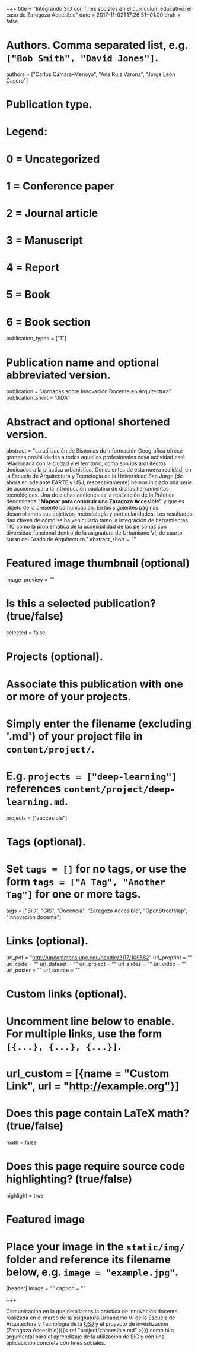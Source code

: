 +++
title = "Integrando SIG con fines sociales en el currículum educativo: el caso de Zaragoza Accesible"
date = 2017-11-02T17:26:51+01:00
draft = false

# Authors. Comma separated list, e.g. `["Bob Smith", "David Jones"]`.
authors = ["Carlos Cámara-Menoyo", "Ana Ruiz Varona", "Jorge León Casero"]

# Publication type.
# Legend:
# 0 = Uncategorized
# 1 = Conference paper
# 2 = Journal article
# 3 = Manuscript
# 4 = Report
# 5 = Book
# 6 = Book section
publication_types = ["1"]

# Publication name and optional abbreviated version.
publication = "Jornadas sobre Innovación Docente en Arquitectura"
publication_short = "JIDA"

# Abstract and optional shortened version.
abstract = "La utilización de Sistemas de Información Geográfica ofrece grandes posibilidades a todos aquellos profesionales cuya actividad esté relacionada con la ciudad y el territorio, como son los arquitectos dedicados a la práctica urbanística. Conscientes de esta nueva realidad, en la Escuela de Arquitectura y Tecnología de la Universidad San Jorge (de ahora en adelante EARTE y USJ, respectivamente) hemos iniciado una serie de acciones para la introducción paulatina de dichas herramientas tecnológicas. Una de dichas acciones es la realización de la Práctica denominada **\"Mapear para construir una Zaragoza Accesible\"** y que es objeto de la presente comunicación. En las siguientes páginas desarrollamos sus objetivos, metodología y particularidades. Los resultados dan claves de cómo se ha vehiculado tanto la integración de herramientas TIC como la problemática de la accesibilidad de las personas con diversidad funcional dentro de la asignatura de Urbanismo VI, de cuarto curso del Grado de Arquitectura."
abstract_short = ""

# Featured image thumbnail (optional)
image_preview = ""

# Is this a selected publication? (true/false)
selected = false

# Projects (optional).
#   Associate this publication with one or more of your projects.
#   Simply enter the filename (excluding '.md') of your project file in `content/project/`.
#   E.g. `projects = ["deep-learning"]` references `content/project/deep-learning.md`.
projects = ["zaccesible"]

# Tags (optional).
#   Set `tags = []` for no tags, or use the form `tags = ["A Tag", "Another Tag"]` for one or more tags.
tags = ["SIG", "GIS", "Docencia", "Zaragoza Accesible", "OpenStreetMap", "Innovación docente"]

# Links (optional).
url_pdf = "http://upcommons.upc.edu/handle/2117/109582"
url_preprint = ""
url_code = ""
url_dataset = ""
url_project = ""
url_slides = ""
url_video = ""
url_poster = ""
url_source = ""

# Custom links (optional).
#   Uncomment line below to enable. For multiple links, use the form `[{...}, {...}, {...}]`.
# url_custom = [{name = "Custom Link", url = "http://example.org"}]

# Does this page contain LaTeX math? (true/false)
math = false

# Does this page require source code highlighting? (true/false)
highlight = true

# Featured image
# Place your image in the `static/img/` folder and reference its filename below, e.g. `image = "example.jpg"`.
[header]
image = ""
caption = ""

+++

Comunicación en la que detallamos la práctica de innovación docente realizada en el marco de la asignatura Urbanismo VI de la Escuela de Arquitectura y Tecnología de la [USJ](http://usj.es) y el proyecto de investización [Zaragoza Accesible]({{< ref "project/zaccesible.md" >}}) como hilo argumental para el aprendizaje de la utilización de SIG y con una aplicacición concreta con fines sociales.
